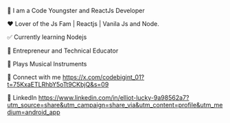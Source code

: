 👋 I am a Code Youngster and ReactJs Developer 

❤️ Lover of the Js Fam | Reactjs | Vanila Js and Node.

✅ Currently learning Nodejs

🚀 Entrepreneur and Technical Educator 

🎸 Plays Musical Instruments 

🔗 Connect with me https://x.com/codebigint_01?t=75KxaETLRhbY5oTt9CKbjQ&s=09

🔗 LinkedIn https://www.linkedin.com/in/elliot-lucky-9a98562a7?utm_source=share&utm_campaign=share_via&utm_content=profile&utm_medium=android_app
